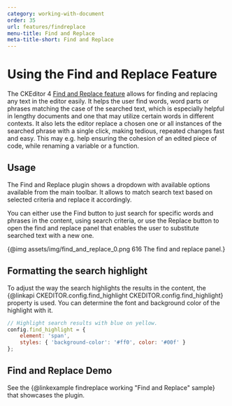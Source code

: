 ```yaml
---
category: working-with-document
order: 35
url: features/findreplace
menu-title: Find and Replace
meta-title-short: Find and Replace
---
```

<!--
Copyright (c) 2003-2021, CKSource - Frederico Knabben. All rights reserved.
For licensing, see LICENSE.md.
-->

# Using the Find and Replace Feature

The CKEditor 4 [Find and Replace feature](https://ckeditor.com/cke4/addon/find) allows for finding and replacing any text in the editor easily. It helps the user find words, word parts or phrases matching the case of the searched text, which is especially helpful in lengthy documents and one that may utilize certain words in different contexts. It also lets the editor replace a chosen one or all instances of the searched phrase with a single click, making tedious, repeated changes fast and easy. This may e.g. help ensuring the cohesion of an edited piece of code, while renaming a variable or a function.

## Usage

The Find and Replace plugin shows a dropdown with available options available from the main toolbar. It allows to match search text based on selected criteria and replace it accordingly.

You can either use the Find button to just search for specific words and phrases in the content, using search criteria, or use the Replace button to open the find and replace panel that enables the user to substitute searched text with a new one.

{@img assets/img/find_and_replace_0.png 616 The find and replace panel.}

## Formatting the search highlight

To adjust the way the search highlights the results in the content, the {@linkapi CKEDITOR.config.find_highlight CKEDITOR.config.find_highlight} property is used. You can determine the font and background color of the highlight with it.

```js
// Highlight search results with blue on yellow.
config.find_highlight = {
    element: 'span',
    styles: { 'background-color': '#ff0', color: '#00f' }
};
```

## Find and Replace Demo

See the {@linkexample findreplace working "Find and Replace" sample} that showcases the plugin.
